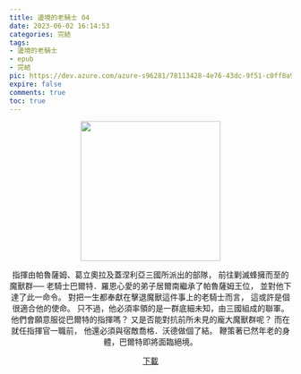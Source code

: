 ```yaml
---
title: 邊境的老騎士 04
date: 2023-06-02 16:14:53
categories: 完結
tags:
- 邊境的老騎士
- epub
- 完結
pic: https://dev.azure.com/azure-s96281/78113428-4e76-43dc-9f51-c0ff8a913055/_apis/git/repositories/a379171b-de46-4c10-9b0d-00da23959885/items?path=/Epub%20Cover/%E9%82%8A%E5%A2%83%E7%9A%84%E8%80%81%E9%A8%8E%E5%A3%AB-04.jpg&versionDescriptor%5BversionOptions%5D=0&versionDescriptor%5BversionType%5D=0&versionDescriptor%5Bversion%5D=main&resolveLfs=true&%24format=octetStream&api-version=5.0
expire: false
comments: true
toc: true
---
```


<div style="text-align:center" class="kratos-post-content">

<img width="250px" src="https://dev.azure.com/azure-s96281/78113428-4e76-43dc-9f51-c0ff8a913055/_apis/git/repositories/a379171b-de46-4c10-9b0d-00da23959885/items?path=/Epub%20Cover/%E9%82%8A%E5%A2%83%E7%9A%84%E8%80%81%E9%A8%8E%E5%A3%AB-04.jpg&versionDescriptor%5BversionOptions%5D=0&versionDescriptor%5BversionType%5D=0&versionDescriptor%5Bversion%5D=main&resolveLfs=true&%24format=octetStream&api-version=5.0">

<p>
指揮由帕魯薩姆、葛立奧拉及蓋涅利亞三國所派出的部隊，
前往剿滅蜂擁而至的魔獸群──
老騎士巴爾特．羅恩心愛的弟子居爾南繼承了帕魯薩姆王位，
並對他下達了此一命令。
對把一生都奉獻在擊退魔獸這件事上的老騎士而言，
這或許是個很適合他的使命。
只不過，他必須率領的是一群底細未知，由三國組成的聯軍。
他們會願意服從巴爾特的指揮嗎？
又是否能對抗前所未見的龐大魔獸群呢？
而在就任指揮官一職前，
他還必須與宿敵喬格．沃德做個了結。
鞭策著已然年老的身體，巴爾特即將面臨絕境。
</p>

<p>
<a href="https://epubdatabase.azurewebsites.net/EBOOKS/EPUB/完結/邊境的老騎士/%E9%82%8A%E5%A2%83%E7%9A%84%E8%80%81%E9%A8%8E%E5%A3%AB%2004.epub?download=1">下載</a>
</p>

</div>
